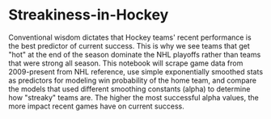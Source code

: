 # Streakiness-in-Hockey
Conventional wisdom dictates that Hockey teams' recent performance is the best predictor of current success. This is why we see teams that get "hot" at the end of the season dominate the NHL playoffs rather than teams that were strong all season. This notebook will scrape game data from 2009-present from NHL reference, use simple exponentially smoothed stats as predictors for modeling win probability of the home team, and compare the models that used different smoothing constants (alpha) to determine how "streaky" teams are. The higher the most successful alpha values, the more impact recent games have on current success.
